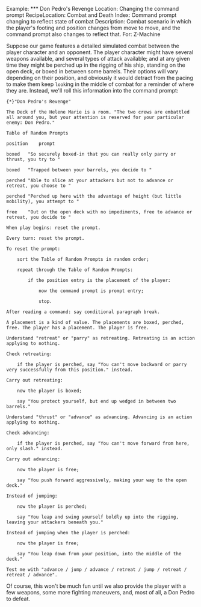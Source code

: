 Example: *** Don Pedro's Revenge
Location: Changing the command prompt
RecipeLocation: Combat and Death
Index: Command prompt changing to reflect state of combat
Description: Combat scenario in which the player's footing and position changes from move to move, and the command prompt also changes to reflect that.
For: Z-Machine

  
Suppose our game features a detailed simulated combat between the player character and an opponent. The player character might have several weapons available, and several types of attack available; and at any given time they might be perched up in the rigging of his ship, standing on the open deck, or boxed in between some barrels. Their options will vary depending on their position, and obviously it would detract from the pacing to make them keep ``look``ing in the middle of combat for a reminder of where they are. Instead, we'll roll this information into the command prompt:

  

``` inform7
{*}"Don Pedro's Revenge"

The Deck of the Helene Marie is a room. "The two crews are embattled all around you, but your attention is reserved for your particular enemy: Don Pedro."

Table of Random Prompts

position	prompt

boxed	"So securely boxed-in that you can really only parry or thrust, you try to "

boxed	"Trapped between your barrels, you decide to "

perched	"Able to slice at your attackers but not to advance or retreat, you choose to "

perched	"Perched up here with the advantage of height (but little mobility), you attempt to "

free	"Out on the open deck with no impediments, free to advance or retreat, you decide to "

When play begins: reset the prompt.

Every turn: reset the prompt.

To reset the prompt:

	sort the Table of Random Prompts in random order;

	repeat through the Table of Random Prompts:

		if the position entry is the placement of the player:

			now the command prompt is prompt entry;

			stop.

After reading a command: say conditional paragraph break.

A placement is a kind of value. The placements are boxed, perched, free. The player has a placement. The player is free.

Understand "retreat" or "parry" as retreating. Retreating is an action applying to nothing.

Check retreating:

	if the player is perched, say "You can't move backward or parry very successfully from this position." instead.

Carry out retreating:

	now the player is boxed;

	say "You protect yourself, but end up wedged in between two barrels."

Understand "thrust" or "advance" as advancing. Advancing is an action applying to nothing.

Check advancing:

	if the player is perched, say "You can't move forward from here, only slash." instead.

Carry out advancing:

	now the player is free;

	say "You push forward aggressively, making your way to the open deck."

Instead of jumping:

	now the player is perched;

	say "You leap and swing yourself boldly up into the rigging, leaving your attackers beneath you."

Instead of jumping when the player is perched:

	now the player is free;

	say "You leap down from your position, into the middle of the deck."

Test me with "advance / jump / advance / retreat / jump / retreat / retreat / advance".
```

  
Of course, this won't be much fun until we also provide the player with a few weapons, some more fighting maneuvers, and, most of all, a Don Pedro to defeat.

